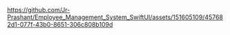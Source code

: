 

https://github.com/Jr-Prashant/Employee_Management_System_SwiftUI/assets/151605109/457682d1-077f-43b0-8651-306c808b109d

